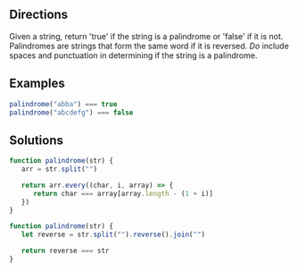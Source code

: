 ## Directions

Given a string, return 'true' if the string is a palindrome or 'false' if it is not.
Palindromes are strings that form the same word if it is reversed.
_Do_ include spaces and punctuation in determining if the string is a palindrome.

## Examples

```js
palindrome("abba") === true
palindrome("abcdefg") === false
```

## Solutions

```js
function palindrome(str) {
   arr = str.split("")

   return arr.every((char, i, array) => {
      return char === array[array.length - (1 + i)]
   })
}
```

```js
function palindrome(str) {
   let reverse = str.split("").reverse().join("")

   return reverse === str
}
```

